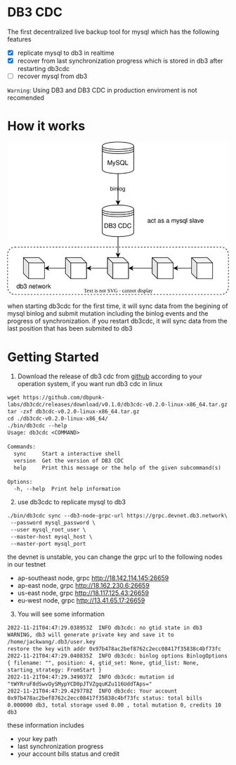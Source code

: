 # DB3 CDC

The first decentralized live backup tool for mysql which has the following features

* [x] replicate mysql to db3 in realtime
* [x] recover from last synchronization progress which is stored in db3 after restarting db3cdc
* [ ] recover mysql from db3

`Warning`: Using DB3 and DB3 CDC in production enviroment is not recomended

# How it works

![how_it_works](./images/db3_cdc_how_it_works.svg)

when starting db3cdc for the first time, it will sync data from the begining of mysql binlog and submit mutation including the binlog events and the progress of synchronization. if you restart db3cdc, it will sync data from the last position that has been submited to db3 

# Getting Started

1. Download the release of db3 cdc from [github](https://github.com/dbpunk-labs/db3cdc/releases/tag/v0.2.0) according to your operation system, if you want run db3 cdc in linux 

```shell
wget https://github.com/dbpunk-labs/db3cdc/releases/download/v0.1.0/db3cdc-v0.2.0-linux-x86_64.tar.gz
tar -zxf db3cdc-v0.2.0-linux-x86_64.tar.gz
cd ./db3cdc-v0.2.0-linux-x86_64/
./bin/db3cdc --help
Usage: db3cdc <COMMAND>

Commands:
  sync     Start a interactive shell
  version  Get the version of DB3 CDC
  help     Print this message or the help of the given subcommand(s)

Options:
  -h, --help  Print help information
```
2. use db3cdc to replicate mysql to db3

```
./bin/db3cdc sync --db3-node-grpc-url https://grpc.devnet.db3.network\
 --password mysql_password \
 --user mysql_root_user \
 --master-host mysql_host \
 --master-port mysql_port
```
the devnet is unstable, you can change the grpc url to the following nodes in our testnet
* ap-southeast node, grpc http://18.142.114.145:26659
* ap-east node, grpc http://18.162.230.6:26659 
* us-east node, grpc http://18.117.125.43:26659
* eu-west node, grpc http://13.41.65.17:26659 

3. You will see some information

```
2022-11-21T04:47:29.038953Z  INFO db3cdc: no gtid state in db3
WARNING, db3 will generate private key and save it to /home/jackwang/.db3/user.key
restore the key with addr 0x97b478ac2bef8762c2ecc08417f35838c4bf73fc
2022-11-21T04:47:29.040835Z  INFO db3cdc: binlog options BinlogOptions { filename: "", position: 4, gtid_set: None, gtid_list: None, starting_strategy: FromStart }
2022-11-21T04:47:29.349037Z  INFO db3cdc: mutation id "tWYRruF8dSwvOySMypYCD0pJTVZgquKZu116UddTAps="
2022-11-21T04:47:29.429778Z  INFO db3cdc: Your account 0x97b478ac2bef8762c2ecc08417f35838c4bf73fc status: total bills 0.000000 db3, total storage used 0.00 , total mutation 0, credits 10 db3
```

these information includes
* your key path
* last synchronization progress
* your account bills status and credit





